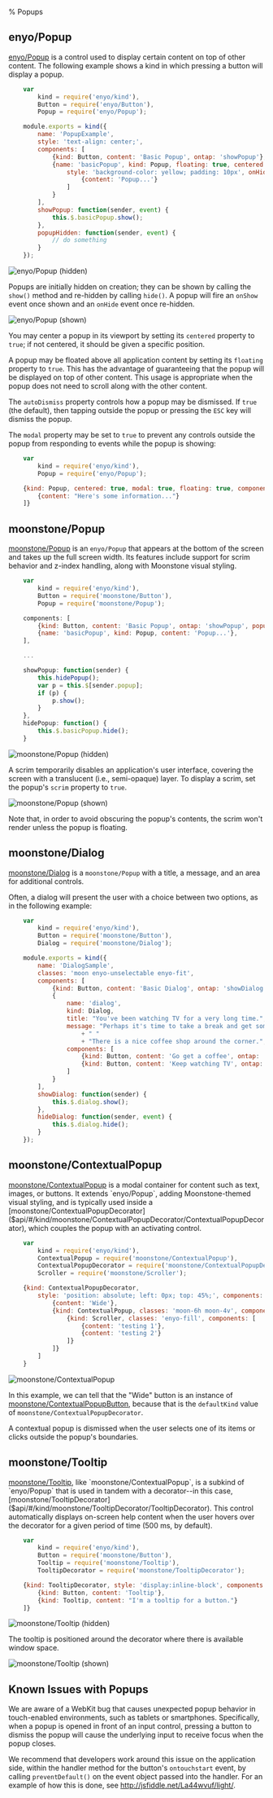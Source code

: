 % Popups

## enyo/Popup

[enyo/Popup]($api/#/kind/enyo/Popup/Popup) is a control used to display certain
content on top of other content.  The following example shows a kind in which
pressing a button will display a popup.

```javascript
    var
        kind = require('enyo/kind'),
        Button = require('enyo/Button'),
        Popup = require('enyo/Popup');

    module.exports = kind({
        name: 'PopupExample',
        style: 'text-align: center;',
        components: [
            {kind: Button, content: 'Basic Popup', ontap: 'showPopup'},
            {name: 'basicPopup', kind: Popup, floating: true, centered: true,
                style: 'background-color: yellow; padding: 10px', onHide: 'popupHidden', components: [
                    {content: 'Popup...'}
                ]
            }
        ],
        showPopup: function(sender, event) {
            this.$.basicPopup.show();
        },
        popupHidden: function(sender, event) {
            // do something
        }
    });
```

![_enyo/Popup (hidden)_](../../assets/enyo-popup-hidden.png)

Popups are initially hidden on creation; they can be shown by calling the
`show()` method and re-hidden by calling `hide()`.  A popup will fire an
`onShow` event once shown and an `onHide` event once re-hidden. 

![_enyo/Popup (shown)_](../../assets/enyo-popup-shown.png)

You may center a popup in its viewport by setting its `centered` property to
`true`; if not centered, it should be given a specific position.

A popup may be floated above all application content by setting its `floating`
property to `true`.  This has the advantage of guaranteeing that the popup will
be displayed on top of other content.  This usage is appropriate when the popup
does not need to scroll along with the other content.

The `autoDismiss` property controls how a popup may be dismissed. If `true` (the
default), then tapping outside the popup or pressing the `ESC` key will dismiss
the popup.

The `modal` property may be set to `true` to prevent any controls outside the
popup from responding to events while the popup is showing:

```javascript
    var
        kind = require('enyo/kind'),
        Popup = require('enyo/Popup');

    {kind: Popup, centered: true, modal: true, floating: true, components: [
        {content: "Here's some information..."}
    ]}
```

## moonstone/Popup

[moonstone/Popup]($api/#/kind/moonstone/Popup/Popup) is an `enyo/Popup` that
appears at the bottom of the screen and takes up the full screen width.  Its
features include support for scrim behavior and z-index handling, along with
Moonstone visual styling.

```javascript
    var
        kind = require('enyo/kind'),
        Button = require('moonstone/Button'),
        Popup = require('moonstone/Popup');

    components: [
        {kind: Button, content: 'Basic Popup', ontap: 'showPopup', popup: 'basicPopup'},
        {name: 'basicPopup', kind: Popup, content: 'Popup...'},
    ],

    ...

    showPopup: function(sender) {
        this.hidePopup();
        var p = this.$[sender.popup];
        if (p) {
            p.show();
        }
    },
    hidePopup: function() {
        this.$.basicPopup.hide();
    }
```

![_moonstone/Popup (hidden)_](../../assets/popup-hidden.png)

A scrim temporarily disables an application's user interface, covering the
screen with a translucent (i.e., semi-opaque) layer.  To display a scrim, set
the popup's `scrim` property to `true`. 

![_moonstone/Popup (shown)_](../../assets/popup-shown.png)

Note that, in order to avoid obscuring the popup's contents, the scrim won't
render unless the popup is floating.

## moonstone/Dialog

[moonstone/Dialog]($api/#/kind/moonstone/Dialog/Dialog) is a `moonstone/Popup`
with a title, a message, and an area for additional controls.

Often, a dialog will present the user with a choice between two options, as in
the following example:

```javascript
    var
        kind = require('enyo/kind'),
        Button = require('moonstone/Button'),
        Dialog = require('moonstone/Dialog');

    module.exports = kind({
        name: 'DialogSample',
        classes: 'moon enyo-unselectable enyo-fit',
        components: [
            {kind: Button, content: 'Basic Dialog', ontap: 'showDialog'},
            {
                name: 'dialog',
                kind: Dialog,
                title: "You've been watching TV for a very long time.",
                message: "Perhaps it's time to take a break and get some fresh air."
                    + " "
                    + "There is a nice coffee shop around the corner.",
                components: [
                    {kind: Button, content: 'Go get a coffee', ontap: 'hideDialog'},
                    {kind: Button, content: 'Keep watching TV', ontap: 'hideDialog'}
                ]
            }
        ],
        showDialog: function(sender) {
            this.$.dialog.show();
        },
        hideDialog: function(sender, event) {
            this.$.dialog.hide();
        }
    });
```

## moonstone/ContextualPopup

[moonstone/ContextualPopup]($api/#/kind/moonstone/ContextualPopup/ContextualPopup)
is a modal container for content such as text, images, or buttons.  It extends
`enyo/Popup`, adding Moonstone-themed visual styling, and is typically used
inside a [moonstone/ContextualPopupDecorator]($api/#/kind/moonstone/ContextualPopupDecorator/ContextualPopupDecorator),
which couples the popup with an activating control.

```javascript
    var
        kind = require('enyo/kind'),
        ContextualPopup = require('moonstone/ContextualPopup'),
        ContextualPopupDecorator = require('moonstone/ContextualPopupDecorator'),
        Scroller = require('moonstone/Scroller');

    {kind: ContextualPopupDecorator,
        style: 'position: absolute; left: 0px; top: 45%;', components: [
            {content: 'Wide'},
            {kind: ContextualPopup, classes: 'moon-6h moon-4v', components: [
                {kind: Scroller, classes: 'enyo-fill', components: [
                    {content: 'testing 1'},
                    {content: 'testing 2'}
                ]}
            ]}
        ]
    }
```

![_moonstone/ContextualPopup_](../../assets/contextual-popup-shown.png)

In this example, we can tell that the "Wide" button is an instance of
[moonstone/ContextualPopupButton]($api/#/kind/moonstone/ContextualPopupButton/ContextualPopupButton),
because that is the `defaultKind` value of `moonstone/ContextualPopupDecorator`.

A contextual popup is dismissed when the user selects one of its items or clicks
outside the popup's boundaries.

## moonstone/Tooltip

[moonstone/Tooltip]($api/#/kind/moonstone/Tooltip/Tooltip), like
`moonstone/ContextualPopup`, is a subkind of `enyo/Popup` that is used in tandem
with a decorator--in this case,
[moonstone/TooltipDecorator]($api/#/kind/moonstone/TooltipDecorator/TooltipDecorator).
This control automatically displays on-screen help content when the user hovers
over the decorator for a given period of time (500 ms, by default).

```javascript
    var
        kind = require('enyo/kind'),
        Button = require('moonstone/Button'),
        Tooltip = require('moonstone/Tooltip'),
        TooltipDecorator = require('moonstone/TooltipDecorator');

    {kind: TooltipDecorator, style: 'display:inline-block', components: [
        {kind: Button, content: 'Tooltip'},
        {kind: Tooltip, content: "I'm a tooltip for a button."}
    ]}
```

![_moonstone/Tooltip_ (hidden)](../../assets/tooltip-hidden.png)

The tooltip is positioned around the decorator where there is available window
space.

![_moonstone/Tooltip_ (shown)](../../assets/tooltip-shown.png)

## Known Issues with Popups

We are aware of a WebKit bug that causes unexpected popup behavior in
touch-enabled environments, such as tablets or smartphones.  Specifically, when
a popup is opened in front of an input control, pressing a button to dismiss the
popup will cause the underlying input to receive focus when the popup closes.

We recommend that developers work around this issue on the application side,
within the handler method for the button's `ontouchstart` event, by calling
`preventDefault()` on the event object passed into the handler.  For an example
of how this is done, see <http://jsfiddle.net/La44wvuf/light/>.
